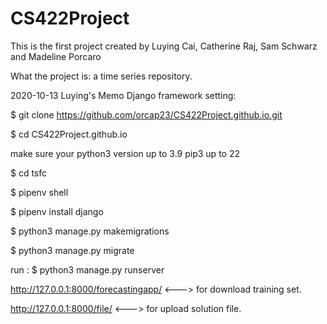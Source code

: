 # CS422Project

This is the first project created by Luying Cai, Catherine Raj, Sam Schwarz and Madeline Porcaro

What the project is: a time series repository.

2020-10-13 Luying's Memo
Django framework setting:

$ git clone https://github.com/orcap23/CS422Project.github.io.git

$ cd CS422Project.github.io

make sure your python3 version up to 3.9 pip3 up to 22

$ cd tsfc

$ pipenv shell

$ pipenv install django

$ python3 manage.py makemigrations

$ python3 manage.py migrate

run :
$ python3 manage.py runserver

http://127.0.0.1:8000/forecastingapp/ <---> for download training set.

http://127.0.0.1:8000/file/ <---> for upload solution file.
